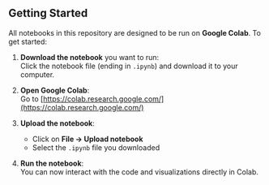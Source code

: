 ## Getting Started

All notebooks in this repository are designed to be run on **Google Colab**. To get started:

1. **Download the notebook** you want to run:  
   Click the notebook file (ending in `.ipynb`) and download it to your computer.

2. **Open Google Colab**:  
   Go to [https://colab.research.google.com/](https://colab.research.google.com/)

3. **Upload the notebook**:  
   - Click on **File → Upload notebook**  
   - Select the `.ipynb` file you downloaded

4. **Run the notebook**:  
   You can now interact with the code and visualizations directly in Colab.
